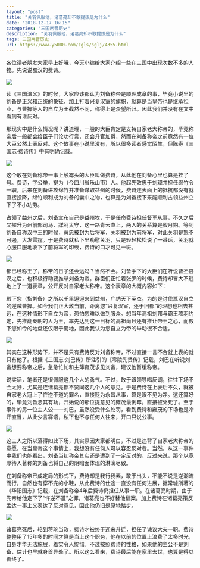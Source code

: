 ```yaml
---
layout: "post"
title: "关羽佩服他，诸葛亮却不敢提拔是为什么"
date: "2018-12-17 16:15"
categories: "三国两晋历史"
description: "关羽佩服他，诸葛亮却不敢提拔是为什么"
tags: 三国两晋历史
url: https://www.y5000.com/zgls/sglj/4355.html
---
```






各位读者朋友大家早上好哦，今天小编给大家介绍一些在三国中出现次数不多的人物。先说说蜀汉的费诗。

![](https://img.y5000.com/uploads/allimg/161102/8-16110210401W28.jpg)

读《三国演义》的时候，大家应该都认为刘备称帝是顺理成章的事，毕竟小说里的刘备是正义和正统的象征，加上打着兴复汉室的旗帜，就算是当皇帝也是继承祖业，与曹操等人的自立为王截然不同，称得上是众望所归。因此我们并没有在文中看到有谁反对。

那现实中是什么情况呢？讲道理，一般的大臣肯定是支持自家老大称帝的，毕竟称帝后一般都会给臣子们论功行赏，还会升官加爵，然而在刘备称帝之前竟然有一位大臣公然上表反对。这个故事在小说里没有，所以很多读者感觉陌生，但陈寿《三国志·费诗传》中有明确记载。

![](https://img.y5000.com/uploads/allimg/161102/8-16110210402A29.jpg)

这个敢在刘备称帝一事上触霉头的大臣叫做费诗，从此他在刘备心里也算是挂了号。费诗，字公举，犍为（今四川省乐山市）人。他起先效忠于刘璋并担任绵竹令一职，后来在刘备进攻绵竹并准备谋取益州的时候，费诗连表面上的抵抗都没有就直接投降，绵竹顺利成为刘备的囊中之物，也算是为刘备接下来能顺利占领益州立下了不小功劳。

占领了益州之后，刘备宣布自己是益州牧，于是任命费诗担任督军从事，不久之后又擢升为州前部司马、牂牁太守，这一路青云直上，两人的关系算是蜜月期。等到刘备自称汉中王的时候，黄忠被封为后将军，关羽被封为前将军，对此关羽是怒不可遏，大发雷霆。于是费诗就私下里劝慰关羽，只是轻轻松松说了一番话，关羽就心服口服地收下了前将军的印绶，费诗的口才可见一斑。

![](https://img.y5000.com/uploads/allimg/161102/8-16110210403BC.jpg)

都已经称王了，称帝的日子还会远吗？当然不会。刘备手下的大臣们在听说曹丕篡汉之后，也积极行动要推举刘备为帝。群臣们正忙着张罗的时候，费诗却冒大不韪地上了一道表章，公开反对自家老大称帝。这个表章的大概内容如下：

殿下您（指刘备）之所以千里迢迢来到益州，广纳天下英杰，为的是讨伐篡汉自立的逆贼曹操。如今我们正大敌当前，距离您“兴复汉室，还于旧都”的理想也相去甚远，在这种情形下自立为帝，恐怕您难以做到服众。想当年高祖刘邦与霸王项羽约定，先推翻秦朝的人为王，率先达到这一目标的高祖尚且还有推让帝王之心，而殿下您如今的地盘还仅限于蜀地，因此我认为您自立为帝的举动很不合适。

![](https://img.y5000.com/uploads/allimg/161102/8-16110210404Mb.jpg)

其实在这种形势下，并不是只有费诗反对刘备称帝，不过直接一言不合就上表的就只有他了。根据《三国志·刘巴传》所注引的《零陵先贤传》记载，刘巴在听说刘备想要称帝之后，急急忙忙和主簿雍茂求见刘备，建议他暂缓称帝。

说实话，笔者还是很佩服这几个人的勇气。不过，敢于跟领导唱反调，往往下场不会太好，尤其是连诸葛亮都不赞同这几个人的意见。于是费诗在上表后不久，就被自家老大冠上了忤逆不道的罪名，直接贬为永昌从事，算是眼不见为净。这还算好的，毕竟刘备念其有功，开始说的那位提意见的雍茂最倒霉，直接被处死了。至于事件的另一位主人公——刘巴，虽然没受什么处罚，看到费诗和雍茂的下场也是冷汗直冒，从此少言寡语，私下也不与任何人往来，开口只说公事。

![](https://img.y5000.com/uploads/allimg/161102/8-161102104056253.jpg)

这三人之所以落得如此下场，其实原因大家都明白，不过是违背了自家老大称帝的意愿，在当皇帝这个事情上，我想没有任何人可以容忍反对者。当然，从这一事件中我们也能看出，刘备当初称帝其实还是遭到了一定反对的，反过来说，那个以宽厚待人著称的刘备也将自己的阴暗面体现的淋漓尽致。

在刘备称帝已成定局的形式下，费诗却是我行我素，敢于出头，不能不说是逆潮流而行，自然也有穿不完的小鞋，从此费诗的仕途一直没有任何进展，据常璩所著的《华阳国志》记载，在刘备称帝4年后费诗仍担任从事一职。在诸葛亮时期，由于先帝给他定下了“忤逆不道”之罪，诸葛亮也不好替他翻案。加上费诗在诸葛亮策反孟达一事上又表达了反对意见，因此他仍旧是原地踏步。

![](https://img.y5000.com/uploads/allimg/161102/8-1611021041241J.jpg)

诸葛亮死后，轮到蒋琬当政，费诗才被终于迎来升迁，担任了谏议大夫一职。费诗整整用了15年多的时间才算是当上这个职务，他在以前的位置上浪费了太多时光，自身才华无法施展，着实令人惋惜。不过按照费诗的性格，如果他的主公不是刘备，估计也早就身首异处了。所以这么看来，费诗最后能在家里去世，也算是得以善终了。
